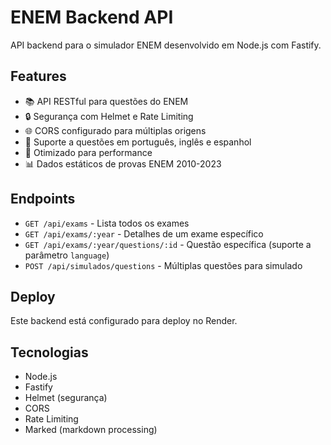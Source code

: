 # ENEM Backend API

API backend para o simulador ENEM desenvolvido em Node.js com Fastify.

## Features

- 📚 API RESTful para questões do ENEM
- 🔒 Segurança com Helmet e Rate Limiting
- 🌐 CORS configurado para múltiplas origens
- 📝 Suporte a questões em português, inglês e espanhol
- 🚀 Otimizado para performance
- 📊 Dados estáticos de provas ENEM 2010-2023

## Endpoints

- `GET /api/exams` - Lista todos os exames
- `GET /api/exams/:year` - Detalhes de um exame específico
- `GET /api/exams/:year/questions/:id` - Questão específica (suporte a parâmetro `language`)
- `POST /api/simulados/questions` - Múltiplas questões para simulado

## Deploy

Este backend está configurado para deploy no Render.

## Tecnologias

- Node.js
- Fastify
- Helmet (segurança)
- CORS
- Rate Limiting
- Marked (markdown processing)